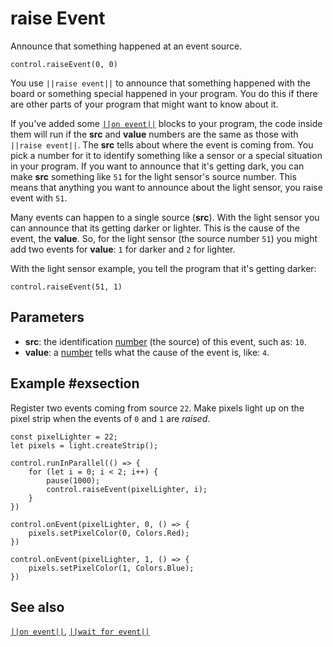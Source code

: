 # raise Event

Announce that something happened at an event source.

```sig
control.raiseEvent(0, 0)
```
You use ``||raise event||`` to announce that something happened with the board or something special
happened in your program. You do this if there are other parts of your program that might want
to know about it.

If you've added some [``||on event||``](/reference/control/on-event) blocks to your program,
the code inside them will run if the **src** and **value** numbers are the same as those with
``||raise event||``. The **src** tells about where the event is coming from. You pick a number
for it to identify something like a sensor or a special situation in your program. If you want
to announce that it's getting dark, you can make **src** something like `51` for the light sensor's
source number. This means that anything you want to announce about the light sensor, you raise
event with `51`.

Many events can happen to a single source (**src**). With the light sensor you can announce that
its getting darker or lighter. This is the cause of the event, the **value**. So, for the light
sensor (the source number `51`) you might add two events for **value**: `1` for darker and `2` for lighter.

With the light sensor example, you tell the program that it's getting darker:

```block
control.raiseEvent(51, 1)
```

## Parameters

* **src**: the identification [number](/types/number) (the source) of this event, such as: `10`.
* **value**: a [number](/types/number) tells what the cause of the event is, like: `4`.

## Example #exsection

Register two events coming from source `22`. Make pixels light up on the pixel strip when
the events of `0` and `1` are _raised_.

```blocks
const pixelLighter = 22;
let pixels = light.createStrip();

control.runInParallel(() => {
    for (let i = 0; i < 2; i++) {
        pause(1000);
        control.raiseEvent(pixelLighter, i);
    }
})

control.onEvent(pixelLighter, 0, () => {
    pixels.setPixelColor(0, Colors.Red);
})

control.onEvent(pixelLighter, 1, () => {
    pixels.setPixelColor(1, Colors.Blue);
})
```

## See also

[``||on event||``](/reference/control/on-event), [``||wait for event||``](/reference/control/wait-for-event)